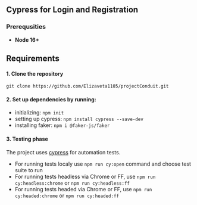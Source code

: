 ## **Cypress for Login and Registration**

### **Prerequsities**

- **Node 16+**

## Requirements

#### 1. Clone the repository

`git clone https://github.com/Elizaveta1105/projectConduit.git`

#### 2. Set up dependencies by running:

- initializing: `npm init`
- setting up cypress: `npm install cypress --save-dev`
- installing faker: `npm i @faker-js/faker`

#### 3. Testing phase
The project uses [cypress](https://www.cypress.io/) for automation tests.

- For running tests localy use `npm run cy:open` command and choose test suite to run
- For running tests headless via Chrome or FF, use `npm run cy:headless:chrome` or `npm run cy:headless:ff`
- For running tests headed via Chrome or FF, use `npm run cy:headed:chrome` or `npm run cy:headed:ff`